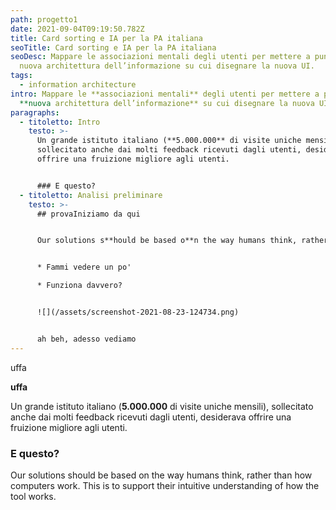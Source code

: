 ```yaml
---
path: progetto1
date: 2021-09-04T09:19:50.782Z
title: Card sorting e IA per la PA italiana
seoTitle: Card sorting e IA per la PA italiana
seoDesc: Mappare le associazioni mentali degli utenti per mettere a punto una
  nuova architettura dell’informazione su cui disegnare la nuova UI.
tags:
  - information architecture
intro: Mappare le **associazioni mentali** degli utenti per mettere a punto una
  **nuova architettura dell’informazione** su cui disegnare la nuova UI.
paragraphs:
  - titoletto: Intro
    testo: >-
      Un grande istituto italiano (**5.000.000** di visite uniche mensili),
      sollecitato anche dai molti feedback ricevuti dagli utenti, desiderava
      offrire una fruizione migliore agli utenti.


      ### E questo?
  - titoletto: Analisi preliminare
    testo: >-
      ## provaIniziamo da qui


      Our solutions s**hould be based o**n the way humans think, rather than how computers work. This is to support their intuitive understanding of how the tool works.


      * Fammi vedere un po'

      * Funziona davvero?


      ![](/assets/screenshot-2021-08-23-124734.png)


      ah beh, adesso vediamo
---
```

uffa

**uffa**



Un grande istituto italiano (**5.000.000** di visite uniche mensili), sollecitato anche dai molti feedback ricevuti dagli utenti, desiderava offrire una fruizione migliore agli utenti.

### E questo?



Our solutions should be based on the way humans think, rather than how computers work. This is to support their intuitive understanding of how the tool works.